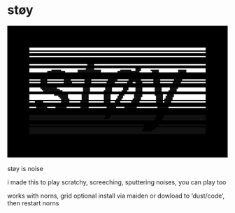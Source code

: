 # støy

![støy](screenshot.png)

støy is noise

i made this to play scratchy, screeching, sputtering noises, you can play too

works with norns, grid optional
install via maiden or dowload to ‘dust/code’, then restart norns